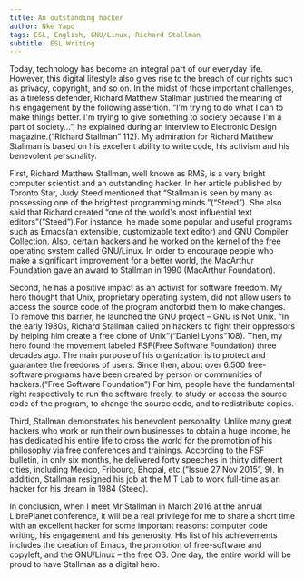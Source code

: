 ```yaml
---
title: An outstanding hacker 
author: Nke Yapo
tags: ESL, English, GNU/Linux, Richard Stallman
subtitle: ESL Writing
---
```



Today, technology has become an integral part of our everyday life. 
However, this digital lifestyle also gives rise to the breach of our rights such as privacy, copyright, and so on. 
In the midst of those important challenges, as a tireless defender, Richard Matthew Stallman justified the meaning of his engagement by the following assertion.
“I'm trying to do what I can to make things better. I'm trying to give something to society because I'm a part of society...”, he explained during an interview to
Electronic Design magazine.(“Richard Stallman” 112). My admiration for Richard Matthew Stallman is based on his excellent ability to write code, his activism and his benevolent personality.
    

First, Richard Matthew Stallman, well known as RMS, is a very bright computer scientist and
an outstanding hacker. In her article published by Toronto Star, Judy Steed mentioned that “Stallman is
seen by many as possessing one of the brightest programming minds.”(“Steed”). She also said that
Richard created “one of the world's most influential text editors”(“Steed”).For instance, he made some
popular and useful programs such as Emacs(an extensible, customizable text editor) and GNU
Compiler Collection. Also, certain hackers and he worked on the kernel of the free operating system
called GNU/Linux. In order to encourage people who make a significant improvement for a better
world, the MacArthur Foundation gave an award to Stallman in 1990 (MacArthur Foundation).
    
                    
Second, he has a positive impact as an activist for software freedom. 
My hero thought that Unix, proprietary operating system, did not allow users to access the source code of the program andforbid them to make changes.
To remove this barrier, he launched the GNU project – GNU is Not Unix.
“In the early 1980s, Richard Stallman called on hackers to fight their oppressors by helping him create
a free clone of Unix”(“Daniel Lyons”108). Then, my hero found the movement labeled FSF(Free
Software Foundation) three decades ago. The main purpose of his organization is to protect and
guarantee the freedoms of users. Since then, about over 6.500 free-software programs have been
created by person or communities of hackers.(“Free Software Foundation”) For him, people have the
fundamental right respectively to run the software freely, to study or access the source code of the
program, to change the source code, and to redistribute copies.

    
Third, Stallman demonstrates his benevolent personality. Unlike many great hackers who work
or run their own businesses to obtain a huge income, he has dedicated his entire life to cross the world
for the promotion of his philosophy via free conferences and trainings. According to the FSF bulletin,
in only six months, he delivered forty speeches in thirty different cities, including Mexico, Fribourg,
Bhopal, etc.(“Issue 27 Nov 2015”, 9). In addition, Stallman resigned his job at the MIT Lab to work
full-time as an hacker for his dream in 1984 (Steed).
    

In conclusion, when I meet Mr Stallman in March 2016 at the annual LibrePlanet conference, it
will be a real privilege for me to share a short time with an excellent hacker for some important
reasons: computer code writing, his engagement and his generosity. His list of his achievements
includes the creation of Emacs, the promotion of free-software and copyleft, and the GNU/Linux – the
free OS. One day, the entire world will be proud to have Stallman as a digital hero.